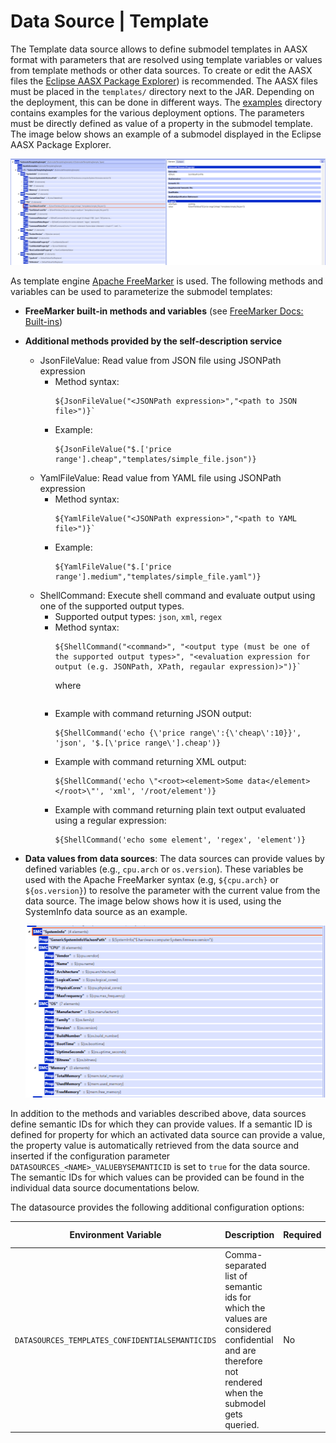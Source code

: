 # Data Source | Template

The Template data source allows to define submodel templates in AASX format with parameters that are resolved using template variables or values from
template methods or other data sources. To create or edit the AASX files the [Eclipse AASX Package Explorer](https://github.com/eclipse-aaspe/package-explorer))
is recommended. The AASX files must be placed in the `templates/` directory next to the JAR. Depending on the deployment, this can be done in different ways.
The [examples](examples) directory contains examples for the various deployment options. The parameters must be directly defined as value of a property in the
submodel template. The image below shows an example of a submodel displayed in the Eclipse AASX Package Explorer.

![AASX Package Explorer with sample submodel model containing parameters](../images/aasx-package-explorer_submodel-templating-sample.png)

As template engine [Apache FreeMarker](https://freemarker.apache.org/index.html) is used. The following methods and variables can be used to parameterize the
submodel templates:

* **FreeMarker built-in methods and variables** (see [FreeMarker Docs: Built-ins](https://freemarker.apache.org/docs/ref_builtins.html))
* **Additional methods provided by the self-description service**
    * JsonFileValue: Read value from JSON file using JSONPath expression
        * Method syntax:
          ```
          ${JsonFileValue("<JSONPath expression>","<path to JSON file>")}`
          ```
        * Example:
          ```
          ${JsonFileValue("$.['price range'].cheap","templates/simple_file.json")}
          ```
    * YamlFileValue: Read value from YAML file using JSONPath expression
        * Method syntax:
          ```
          ${YamlFileValue("<JSONPath expression>","<path to YAML file>")}`
          ```
        * Example:
          ```
          ${YamlFileValue("$.['price range'].medium","templates/simple_file.yaml")}
          ```
    * ShellCommand: Execute shell command and evaluate output using one of the supported output types.
        * Supported output types: `json`, `xml`, `regex`
        * Method syntax:
          ```
          ${ShellCommand("<command>", "<output type (must be one of the supported output types>", "<evaluation expression for output (e.g. JSONPath, XPath, regaular expression)>")}`
          ```
          where
          ```
        * Example with command returning JSON output:
          ```
          ${ShellCommand('echo {\'price range\':{\'cheap\':10}}', 'json', '$.[\'price range\'].cheap')}
          ```
        * Example with command returning XML output:
          ```
          ${ShellCommand('echo \"<root><element>Some data</element></root>\"', 'xml', '/root/element')}
          ```
        * Example with command returning plain text output evaluated using a regular expression:
          ```
          ${ShellCommand('echo some element', 'regex', 'element')}
          ```
* **Data values from data sources**: The data sources can provide values by defined variables (e.g., `cpu.arch` or `os.version`). These variables be used with
  the Apache FreeMarker syntax (e.g, `${cpu.arch}` or `${os.version}`) to resolve the parameter with the current value from the data source. The image below
  shows how it is used, using the SystemInfo data source as an example.

  ![AASX Package Explorer with sample submodel model containing data source value definitions](../images/aasx-package-explorer_datasource-value-definitions.png)

In addition to the methods and variables described above, data sources define semantic IDs for which they can provide values. If a semantic ID is defined for
property for which an activated data source can provide a value, the property value is automatically retrieved from the data source and inserted if the
configuration parameter `DATASOURCES_<NAME>_VALUEBYSEMANTICID` is set to `true` for the data source. The semantic IDs for which values can be provided can be
found in the individual data source documentations below.

The datasource provides the following additional configuration options:

| Environment Variable                            | Description                                                                                                                                          | Required | Default Value |
|-------------------------------------------------|------------------------------------------------------------------------------------------------------------------------------------------------------|----------|---------------|
| `DATASOURCES_TEMPLATES_CONFIDENTIALSEMANTICIDS` | Comma-separated list of semantic ids for which the values are considered confidential and are therefore not rendered when the submodel gets queried. | No       |               |


